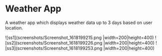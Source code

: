 # Weather App

A weather app which displays weather data up to 3 days based on user location.


![ss1](screenshots/Screenshot_1618199215.png |width=200|height=400)
![ss2](screenshots/Screenshot_1618199226.png |width=200|height=400)
![ss3](screenshots/Screenshot_1618199253.png |width=200|height=400)
